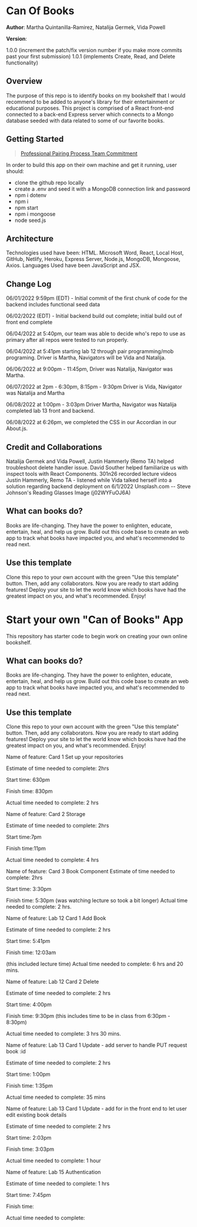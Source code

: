 # Can Of Books

**Author**: Martha Quintanilla-Ramirez, Natalija Germek, Vida Powell

**Version**: 

1.0.0 (increment the patch/fix version number if you make more commits past your first submission)
1.0.1 (implements Create, Read, and Delete functionality)

## Overview

The purpose of this repo is to identify books on my bookshelf that I would recommend to be added to anyone's library for their entertainment or educational purposes. This project is comprised of a React front-end connected to a back-end Express server which connects to a Mongo database seeded with data related to some of our favorite books.

## Getting Started

> [Professional Pairing Process Team Commitment](https://docs.google.com/document/d/15Af29g3gff3jWA2Yl0nopn2uPO59OhwrVcDkxvl2714/edit)

In order to build this app on their own machine and get it running, user should:
* clone the github repo locally
* create a .env and seed it with a MongoDB connection link and password
* npm i dotenv
* npm i 
* npm start
* npm i mongoose
* node seed.js

## Architecture

Technologies used have been: HTML. Microsoft Word, React, Local Host, GitHub, Netlify, Heroku, Express Server, Node.js, MongoDB, Mongoose, Axios. Languages Used have been JavaScript and JSX.

## Change Log
06/01/2022 9:59pm (EDT) - Initial commit of the first chunk of code for the backend includes functional seed data

06/02/2022 (EDT) - Initial backend build out complete; initial build out of front end complete

06/04/2022 at 5:40pm, our team was able to decide who's repo to use as primary after all repos were tested to run properly.

06/04/2022 at 5:41pm starting lab 12 through pair programming/mob programing. Driver is Martha, Navigators will be Vida and Natalija.

06/06/2022 at 9:00pm - 11:45pm, Driver was Natalija, Navigator was Martha.

06/07/2022 at 2pm - 6:30pm, 8:15pm - 9:30pm Driver is Vida, Navigator was Natalija and Martha

06/08/2022 at 1:00pm - 3:03pm Driver Martha, Navigator was Natalija completed lab 13 front and backend.

06/08/2022 at 6:26pm, we completed the CSS in our Accordian in our About.js.

## Credit and Collaborations

Natalija Germek and Vida Powell, Justin Hammerly (Remo TA) helped troubleshoot delete handler issue.
David Souther helped familiarize us with inspect tools with React Components.
301n26 recorded lecture videos
Justin Hammerly, Remo TA - listened while Vida talked herself into a solution regarding backend deployment on 6/1/2022
Unsplash.com -- Steve Johnson's Reading Glasses Image (j02WYFuOJ6A)

## What can books do?

Books are life-changing. They have the power to enlighten, educate, entertain, heal, and help us grow. Build out this code base to create an web app to track what books have impacted you, and what's recommended to read next.

## Use this template

Clone this repo to your own account with the green "Use this template" button. Then, add any collaborators. Now you are ready to start adding features! Deploy your site to let the world know which books have had the greatest impact on you, and what's recommended. Enjoy!

# Start your own "Can of Books" App

This repository has starter code to begin work on creating your own online bookshelf.

## What can books do?

Books are life-changing. They have the power to enlighten, educate, entertain, heal, and help us grow. Build out this code base to create an web app to track what books have impacted you, and what's recommended to read next.

## Use this template

Clone this repo to your own account with the green "Use this template" button. Then, add any collaborators. Now you are ready to start adding features! Deploy your site to let the world know which books have had the greatest impact on you, and what's recommended. Enjoy!

Name of feature: Card 1 Set up your repositories

Estimate of time needed to complete: 2hrs

Start time: 630pm

Finish time: 830pm

Actual time needed to complete: 2 hrs



Name of feature: Card 2 Storage

Estimate of time needed to complete: 2hrs

Start time:7pm

Finish time:11pm

Actual time needed to complete: 4 hrs



Name of feature: Card 3 Book Component
Estimate of time needed to complete: 2hrs

Start time: 3:30pm 

Finish time: 5:30pm
(was watching lecture so took a bit longer)
Actual time needed to complete: 2 hrs.


Name of feature: Lab 12 Card 1 Add Book

Estimate of time needed to complete: 2 hrs

Start time: 5:41pm 

Finish time: 12:03am

(this included lecture time)
Actual time needed to complete: 6 hrs and 20 mins.



Name of feature: Lab 12 Card 2 Delete

Estimate of time needed to complete: 2 hrs

Start time: 4:00pm 

Finish time: 9:30pm
(this includes time to be in class from 6:30pm - 8:30pm)

Actual time needed to complete: 3 hrs 30 mins.


Name of feature: Lab 13 Card 1 Update - add server to handle PUT request book :id

Estimate of time needed to complete: 2 hrs

Start time: 1:00pm

Finish time: 1:35pm

Actual time needed to complete: 35 mins

Name of feature: Lab 13 Card 1 Update - add for in the front end to let user edit existing book details

Estimate of time needed to complete: 2 hrs

Start time: 2:03pm

Finish time: 3:03pm

Actual time needed to complete: 1 hour

Name of feature: Lab 15 Authentication

Estimate of time needed to complete: 1 hrs

Start time: 7:45pm

Finish time:

Actual time needed to complete:
